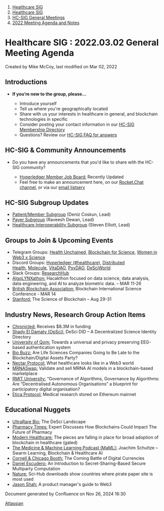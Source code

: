 1. [Healthcare SIG](index.html)
2. [Healthcare SIG](Healthcare-SIG_20545573.html)
3. [HC-SIG General Meetings](HC-SIG-General-Meetings_20545763.html)
4. [2022 Meeting Agenda and Notes](2022-Meeting-Agenda-and-Notes_20545742.html)

# Healthcare SIG : 2022.03.02 General Meeting Agenda

Created by Mike McCoy, last modified on Mar 02, 2022

## **Introductions**

- **If you’re new to the group, please…**
  
  - Introduce yourself
  - Tell us where you're geographically located
  - Share with us your interests in healthcare in general, and blockchain technologies in specific
  - Consider posting your contact information in our [HC-SIG Membership Directory](https://lf-hyperledger.atlassian.net/wiki/display/HCSIG/Membership+Directory)
  - Questions? Review our [HC-SIG FAQ for answers](https://lf-hyperledger.atlassian.net/wiki/display/HCSIG/HC-SIG+FAQ)

## **HC-SIG &amp; Community Announcements**

- Do you have any announcements that you'd like to share with the HC-SIG community?
  
  - [Hyperledger Member Job Board:](https://www.hyperledger.org/about/jobs?utm_campaign=Hyperledger%20Monthly%20Newsletter%20&utm_medium=email&_hsmi=154551725&_hsenc=p2ANqtz-8uA1nQ5dbP40dPnt0wVlGw5AfdhtMgOhL06CyTts5ZBMpP04VWNOS4XMAgZ-fE4NScauC20wnL5ym-BAd6iiBjGZ_Tvw&utm_content=154551725&utm_source=hs_email) Recently Updated
  - Feel free to make an announcement here, on our [Rocket.Chat channel](https://chat.hyperledger.org/channel/healthcare-sig), or via our [email listserv](https://lists.hyperledger.org/g/healthcare-sig)

## **HC-SIG Subgroup Updates**

- [Patient/Member Subgroup](https://lf-hyperledger.atlassian.net/wiki/display/HCSIG/HC-SIG+-+Patient+Subgroup) (Deniz Coskun, Lead)
- [Payer Subgroup](https://lf-hyperledger.atlassian.net/wiki/display/HCSIG/HC-SIG+-+Payer+Subgroup) (Raveesh Dewan, Lead)
- [Healthcare Interoperability Subgroup](https://lf-hyperledger.atlassian.net/wiki/display/HCSIG/HC-SIG+-+Healthcare+Interoperability+Subgroup) (Steven Elliott, Lead)

## **Groups to Join &amp; Upcoming Events**

- Telegram Groups: [Health Unchained,](https://t.me/healthunchained) [Blockchain for Science](https://t.me/BlockchainForScience), [Women in Web3 x Science](https://t.me/+Y6OzEBEnSaVkMTM8)
- Discord Groups: [Hyperledger (#healthcare)](https://discord.gg/hyperledger), [Distributed Health](https://discord.gg/WBeYqBJZ), [Molecule](https://discord.com/invite/uAGW7K4hQU), [VitaDAO](https://discord.com/invite/3S3ftnmZYD), [PsyDAO](https://discord.com/invite/z6Hscwh5Ge), [DeSciWorld](https://discord.com/invite/jnEUqVH8xv)
- Slack Groups: [ResearchHub](https://researchhub-community.slack.com/join/shared_invite/zt-oytw02om-w1cQc2Kcjs7vg3tZHqt9Ww#/shared-invite/email)
- [AlgoLYNXathon:](https://phas3.notion.site/AlgoLYNXathon-b2362fb5ac28462aaaba0d502cbe89ab) Hacakthon focused on data science, data analysis, data engineering, and AI to analyze biometric data. – MAR 11-26
- [British Blockchain Association:](https://www.airmeet.com/e/e36fc010-242e-11ec-a1b1-0d20c91ef971) Blockchain International Science Conference - MAR 14
- [Stanford:](https://cbr.stanford.edu/sbc22/) The Science of Blockchain – Aug 29-31

## **Industry News, Research Group Action Items**

- [Chronicled:](https://finance.yahoo.com/news/chronicled-web3-powered-network-within-130000653.html) Receives $8.3M in funding
- [Shady El Damaty (OpSci):](https://docs.google.com/presentation/d/1rVNy8Z5iWHmrt0YJdYtpdif1FslLu90HCczNiUAa2OE/edit#slide=id.p) DeSci DID – A Decentralized Science Identity Directory
- [University of Qom:](https://www.nature.com/articles/s41598-022-06527-7) Towards a universal and privacy preserving EEG-based authentication system
- [Bio Buzz:](https://biobuzz.io/are-life-sciences-companies-going-to-be-late-to-the-blockchain-digital-assets-party/?utm_campaign=shareaholic&utm_medium=linkedin&utm_source=socialnetwork) Are Life Sciences Companies Going to Be Late to the Blockchain/Digital Assets Party?
- [Nectar Protocol:](https://nectar.haus/blog/what-healthcare-looks-like-in-a-web3-world) What healthcare looks like in a Web3 world
- [MRNASwap:](https://www.mrnaswap.com/) Validate and sell MRNA AI models in a blockchain-based marketplace
- [RMIT University:](https://papers.ssrn.com/sol3/papers.cfm?abstract_id=4037825) “Governance of Algorithms, Governance by Algorithms: Are “Decentralised Autonomous Organisations” a blueprint for participatory digital organisation?
- [Etica Protocol:](https://www.eticaprotocol.org/) Medical research stored on Ethereum mainnet

## **Educational Nuggets**

- [UltraRare Bio:](https://twitter.com/ultrararebio/status/1496160353327136779?s=21) The DeSci Landscape
- [Pharmacy Times:](https://www.pharmacytimes.com/view/expert-discusses-how-blockchains-could-impact-the-future-of-pharmacy) Expert Discusses How Blockchains Could Impact The Future of Pharmacy
- [Modern Healthcare:](https://www.modernhealthcare.com/opinion-editorial/pieces-are-falling-place-broad-adoption-blockchain-healthcare) The pieces are falling in place for broad adoption of blockchain in healthcare (gated)
- [The Medicine &amp; Machine Learning Podcast (MaML):](https://open.spotify.com/episode/0chLGpvOuNycDd2cpqGTuB?si=a65d1169a46c431b&nd=1) Joachim Schultze – Swarm Learning, Blockchain &amp; Healthcare AI
- [Cornell &amp; Chicago Booth:](https://papers.ssrn.com/sol3/papers.cfm?abstract_id=3992815) The Coming Battle of Digital Currencies
- [Daniel Escudero:](https://eprint.iacr.org/2022/062.pdf) An Introduction to Secret-Sharing-Based Secure Multiparty Computation
- [Nature:](https://www.nature.com/articles/d41586-022-00556-y) Sci-Hub downloads show countries where pirate paper site is most used
- [Jason Shah:](https://www.lennysnewsletter.com/p/a-product-managers-guide-to-web3?r=6ijn) A product manager's guide to Web3

Document generated by Confluence on Nov 26, 2024 16:30

[Atlassian](http://www.atlassian.com/)
